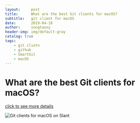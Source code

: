 ```yaml
---
layout:     post
title:      What are the best Git clients for macOS?
subtitle:   git client for macOS
date:       2019-04-18
author:     songtaoxy
header-img: img/default-gray
catalog: true
tags:
    - git clietn
    - github
    - SmartGit
    - macOS
---
```


# What are the best Git clients for macOS?

[click to see more details](https://www.slant.co/topics/465/~best-git-clients-for-macos)

![Git clients for macOS on Slant]({'../img/git-client.jpg'})

